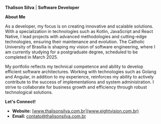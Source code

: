 **Thalison Silva** ‍| **Software Developer** 

**About Me**

As a developer, my focus is on creating innovative and scalable solutions. With a specialization in technologies such as Kotlin, JavaScript and React Native, I lead projects with advanced methodologies and cutting-edge technologies, ensuring their maintenance and evolution. The Catholic University of Brasília is shaping my vision of software engineering, where I am currently studying for a postgraduate degree, scheduled to be completed in March 2025.

My portfolio reflects my technical competence and ability to develop efficient software architectures. Working with technologies such as Golang and Angular, in addition to my experience, reinforces my ability to actively contribute to the success of implementations and system administration. I strive to collaborate for business growth and efficiency through robust technological solutions.

**Let's Connect!**

* **Website:** [www.thalisonsilva.com.br](www.eightvision.com.br)
* **Email:** [contato@thalisonsilva.com.br](contato@eightvision.com.br)

